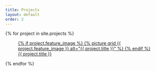 ```yaml
---
title: Projects
layout: default
order: 2
---
```


<div class="grid-container">
  {% for project in site.projects %}
  <figure class="grid-item">
    <a href="{{ project.url | prepend: site.baseurl }}">
    {% if project.feature_image %}
    {% picture grid {{ project.feature_image }} alt="{{ project.title }}" %}
    {% endif %}
    <figcaption class="grid-item__caption">{{ project.title }}</figcaption></a>
  </figure>
  {% endfor %}
</div>
